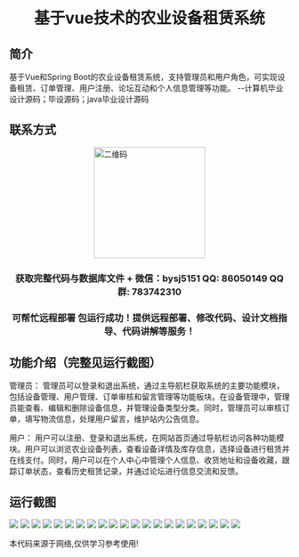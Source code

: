 <p><h1 align="center">基于vue技术的农业设备租赁系统</h1></p>

## 简介
基于Vue和Spring Boot的农业设备租赁系统，支持管理员和用户角色，可实现设备租赁、订单管理、用户注册、论坛互动和个人信息管理等功能。    --计算机毕业设计源码；毕设源码；java毕业设计源码


## 联系方式
<img src="https://bs-1329754181.cos.ap-shanghai.myqcloud.com/wx.jpg" alt="二维码" style="display: block; margin: 0 auto;" width="200px">
<p><h3 align="center">获取完整代码与数据库文件 + 微信：bysj5151 QQ: 86050149 QQ群: 783742310</h3></p>
<p><h3 align="center">可帮忙远程部署 包运行成功！提供远程部署、修改代码、设计文档指导、代码讲解等服务！</h3></p>

## 功能介绍（完整见运行截图）
管理员： 管理员可以登录和退出系统，通过主导航栏获取系统的主要功能模块，包括设备管理、用户管理、订单审核和留言管理等功能板块。在设备管理中，管理员能查看、编辑和删除设备信息，并管理设备类型分类。同时，管理员可以审核订单，填写物流信息，处理用户留言，维护站内公告信息。

用户： 用户可以注册、登录和退出系统，在网站首页通过导航栏访问各种功能模块。用户可以浏览农业设备列表，查看设备详情及库存信息，选择设备进行租赁并在线支付。同时，用户可以在个人中心中管理个人信息、收货地址和设备收藏，跟踪订单状态，查看历史租赁记录，并通过论坛进行信息交流和反馈。


## 运行截图
![](https://bs-1329754181.cos.ap-shanghai.myqcloud.com/spring/AgriculturalEquipmentRentalSystemBasedOnVue/img/001.jpg)
![](https://bs-1329754181.cos.ap-shanghai.myqcloud.com/spring/AgriculturalEquipmentRentalSystemBasedOnVue/img/002.jpg)
![](https://bs-1329754181.cos.ap-shanghai.myqcloud.com/spring/AgriculturalEquipmentRentalSystemBasedOnVue/img/003.jpg)
![](https://bs-1329754181.cos.ap-shanghai.myqcloud.com/spring/AgriculturalEquipmentRentalSystemBasedOnVue/img/004.jpg)
![](https://bs-1329754181.cos.ap-shanghai.myqcloud.com/spring/AgriculturalEquipmentRentalSystemBasedOnVue/img/005.jpg)
![](https://bs-1329754181.cos.ap-shanghai.myqcloud.com/spring/AgriculturalEquipmentRentalSystemBasedOnVue/img/006.jpg)
![](https://bs-1329754181.cos.ap-shanghai.myqcloud.com/spring/AgriculturalEquipmentRentalSystemBasedOnVue/img/007.jpg)
![](https://bs-1329754181.cos.ap-shanghai.myqcloud.com/spring/AgriculturalEquipmentRentalSystemBasedOnVue/img/008.jpg)
![](https://bs-1329754181.cos.ap-shanghai.myqcloud.com/spring/AgriculturalEquipmentRentalSystemBasedOnVue/img/009.jpg)
![](https://bs-1329754181.cos.ap-shanghai.myqcloud.com/spring/AgriculturalEquipmentRentalSystemBasedOnVue/img/010.jpg)
![](https://bs-1329754181.cos.ap-shanghai.myqcloud.com/spring/AgriculturalEquipmentRentalSystemBasedOnVue/img/011.jpg)
![](https://bs-1329754181.cos.ap-shanghai.myqcloud.com/spring/AgriculturalEquipmentRentalSystemBasedOnVue/img/012.jpg)
![](https://bs-1329754181.cos.ap-shanghai.myqcloud.com/spring/AgriculturalEquipmentRentalSystemBasedOnVue/img/013.jpg)
![](https://bs-1329754181.cos.ap-shanghai.myqcloud.com/spring/AgriculturalEquipmentRentalSystemBasedOnVue/img/014.jpg)
![](https://bs-1329754181.cos.ap-shanghai.myqcloud.com/spring/AgriculturalEquipmentRentalSystemBasedOnVue/img/015.jpg)
![](https://bs-1329754181.cos.ap-shanghai.myqcloud.com/spring/AgriculturalEquipmentRentalSystemBasedOnVue/img/016.jpg)
![](https://bs-1329754181.cos.ap-shanghai.myqcloud.com/spring/AgriculturalEquipmentRentalSystemBasedOnVue/img/017.jpg)
![](https://bs-1329754181.cos.ap-shanghai.myqcloud.com/spring/AgriculturalEquipmentRentalSystemBasedOnVue/img/018.jpg)
![](https://bs-1329754181.cos.ap-shanghai.myqcloud.com/spring/AgriculturalEquipmentRentalSystemBasedOnVue/img/019.jpg)
![](https://bs-1329754181.cos.ap-shanghai.myqcloud.com/spring/AgriculturalEquipmentRentalSystemBasedOnVue/img/020.jpg)
![](https://bs-1329754181.cos.ap-shanghai.myqcloud.com/spring/AgriculturalEquipmentRentalSystemBasedOnVue/img/021.jpg)

<p>本代码来源于网络,仅供学习参考使用!</p>
